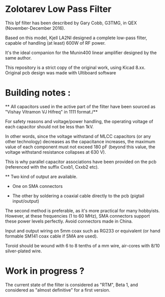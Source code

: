 # Zolotarev Low Pass Filter

This lpf filter has been described by Gary Cobb, G3TMG, in QEX (November-December 2016). 

Based on this model, Kjell LA2NI designed a complete low-pass filter, capable of handling (at least) 600W of RF power. 

It's the ideal companion for the Munin400 linear amplifier designed by the same author.

This repository is a strict copy of the original work, using Kicad 8.xx. Original pcb design was made with Ultiboard software

# Building notes : 

** All capacitors used in the active part of the filter have been sourced as "Vishay Vitramon VJ Hifreq" in 1111 format./**

For   safety reasons and voltage/power handling, the operating voltage of each capacitor should not be less than 1kV.

In other words, since the voltage withstand of MLCC capacitors (or any other technology) decreases as the capacitance increases, the maximum value of each component must not exceed 180 pF (beyond this value, the voltage withstand
resistance collapses at 630 V).

This is why parallel capacitor associations have been provided on the pcb (referenced with the suffix Cxxb1, Cxxb2 etc).

** Two kind of output are available.

- One on SMA connectors

- The other by soldering a coaxial cable directly to the pcb (pigtail input/output)

The second method is preferable, as it's more practical for many hobbyists. However, at these frequencies (1 to 60 MHz), SMA connectors support these power levels perfectly. Avoid connectors made in China.

Input and output wiring on 5mm coax such as RG233 or equivalent (or hand formable SM141 coax cable if SMA are used).

Toroid should be wound with 6 to 8 tenths of a mm wire, air-cores with 8/10 silver-plated wire.


# Work in progress ?

The current state of the filter is considered as "RTM", Beta 1, and considered as "almost definitive" for a first version.
